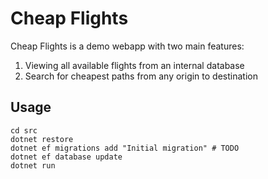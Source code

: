 # Cheap Flights
Cheap Flights is a demo webapp with two main features:
1. Viewing all available flights from an internal database
2. Search for cheapest paths from any origin to destination

## Usage
```
cd src
dotnet restore
dotnet ef migrations add "Initial migration" # TODO
dotnet ef database update
dotnet run
```